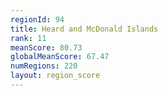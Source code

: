 ```yaml
---
regionId: 94
title: Heard and McDonald Islands
rank: 11
meanScore: 80.73
globalMeanScore: 67.47
numRegions: 220
layout: region_score
---
```

